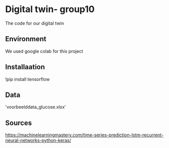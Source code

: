 # Digital twin- group10
The code for our digital twin
## Environment  
We used google colab for this project

## Installaation
!pip install tensorflow

## Data
'voorbeelddata_glucose.xlsx'
## Sources
https://machinelearningmastery.com/time-series-prediction-lstm-recurrent-neural-networks-python-keras/
